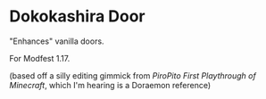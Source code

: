 # Dokokashira Door

"Enhances" vanilla doors.

For Modfest 1.17.

(based off a silly editing gimmick from *PiroPito First Playthrough of Minecraft*, which I'm hearing is a Doraemon reference)